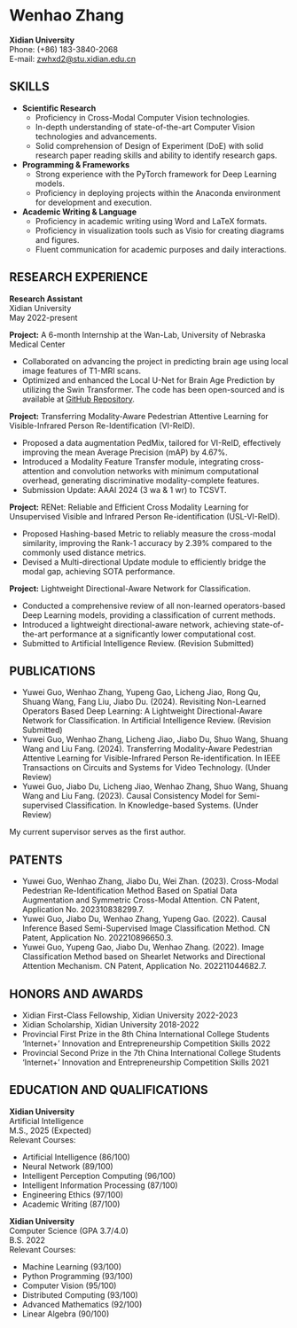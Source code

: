 # Wenhao Zhang
**Xidian University**  
Phone: (+86) 183-3840-2068  
E-mail: zwhxd2@stu.xidian.edu.cn  

## SKILLS
- **Scientific Research**
  - Proficiency in Cross-Modal Computer Vision technologies.
  - In-depth understanding of state-of-the-art Computer Vision technologies and advancements.
  - Solid comprehension of Design of Experiment (DoE) with solid research paper reading skills and ability to identify research gaps.
- **Programming & Frameworks**
  - Strong experience with the PyTorch framework for Deep Learning models.
  - Proficiency in deploying projects within the Anaconda environment for development and execution.
- **Academic Writing & Language**
  - Proficiency in academic writing using Word and LaTeX formats.
  - Proficiency in visualization tools such as Visio for creating diagrams and figures.
  - Fluent communication for academic purposes and daily interactions.

## RESEARCH EXPERIENCE
**Research Assistant**  
Xidian University  
May 2022-present

**Project:** A 6-month Internship at the Wan-Lab, University of Nebraska Medical Center
- Collaborated on advancing the project in predicting brain age using local image features of T1-MRI scans.
- Optimized and enhanced the Local U-Net for Brain Age Prediction by utilizing the Swin Transformer. The code has been open-sourced and is available at [GitHub Repository](https://github.com/wan-mlab/Swin-U-NET).

**Project:** Transferring Modality-Aware Pedestrian Attentive Learning for Visible-Infrared Person Re-Identification (VI-ReID).
- Proposed a data augmentation PedMix, tailored for VI-ReID, effectively improving the mean Average Precision (mAP) by 4.67%.
- Introduced a Modality Feature Transfer module, integrating cross-attention and convolution networks with minimum computational overhead, generating discriminative modality-complete features.
- Submission Update: AAAI 2024 (3 wa & 1 wr) to TCSVT.

**Project:** RENet: Reliable and Efficient Cross Modality Learning for Unsupervised Visible and Infrared Person Re-identification (USL-VI-ReID).
- Proposed Hashing-based Metric to reliably measure the cross-modal similarity, improving the Rank-1 accuracy by 2.39% compared to the commonly used distance metrics.
- Devised a Multi-directional Update module to efficiently bridge the modal gap, achieving SOTA performance.

**Project:** Lightweight Directional-Aware Network for Classification.
- Conducted a comprehensive review of all non-learned operators-based Deep Learning models, providing a classification of current methods.
- Introduced a lightweight directional-aware network, achieving state-of-the-art performance at a significantly lower computational cost.
- Submitted to Artificial Intelligence Review. (Revision Submitted)

## PUBLICATIONS
- Yuwei Guo, Wenhao Zhang, Yupeng Gao, Licheng Jiao, Rong Qu, Shuang Wang, Fang Liu, Jiabo Du. (2024). Revisiting Non-Learned Operators Based Deep Learning: A Lightweight Directional-Aware Network for Classification. In Artificial Intelligence Review. (Revision Submitted)
- Yuwei Guo, Wenhao Zhang, Licheng Jiao, Jiabo Du, Shuo Wang, Shuang Wang and Liu Fang. (2024). Transferring Modality-Aware Pedestrian Attentive Learning for Visible-Infrared Person Re-identification. In IEEE Transactions on Circuits and Systems for Video Technology. (Under Review)
- Yuwei Guo, Jiabo Du, Licheng Jiao, Wenhao Zhang, Shuo Wang, Shuang Wang and Liu Fang. (2023). Causal Consistency Model for Semi-supervised Classification. In Knowledge-based Systems. (Under Review)

My current supervisor serves as the first author.

## PATENTS
- Yuwei Guo, Wenhao Zhang, Jiabo Du, Wei Zhan. (2023). Cross-Modal Pedestrian Re-Identification Method Based on Spatial Data Augmentation and Symmetric Cross-Modal Attention. CN Patent, Application No. 202310838299.7.
- Yuwei Guo, Jiabo Du, Wenhao Zhang, Yupeng Gao. (2022). Causal Inference Based Semi-Supervised Image Classification Method. CN Patent, Application No. 202210896650.3.
- Yuwei Guo, Yupeng Gao, Jiabo Du, Wenhao Zhang. (2022). Image Classification Method based on Shearlet Networks and Directional Attention Mechanism. CN Patent, Application No. 202211044682.7.

## HONORS AND AWARDS
- Xidian First-Class Fellowship, Xidian University 2022-2023
- Xidian Scholarship, Xidian University 2018-2022
- Provincial First Prize in the 8th China International College Students ‘Internet+’ Innovation and Entrepreneurship Competition Skills 2022
- Provincial Second Prize in the 7th China International College Students ‘Internet+’ Innovation and Entrepreneurship Competition Skills 2021

## EDUCATION AND QUALIFICATIONS
**Xidian University**  
Artificial Intelligence  
M.S., 2025 (Expected)  
Relevant Courses:  
- Artificial Intelligence (86/100)
- Neural Network (89/100)
- Intelligent Perception Computing (96/100)
- Intelligent Information Processing (87/100)
- Engineering Ethics (97/100)
- Academic Writing (87/100)

**Xidian University**  
Computer Science (GPA 3.7/4.0)  
B.S. 2022  
Relevant Courses:  
- Machine Learning (93/100)
- Python Programming (93/100)
- Computer Vision (95/100)
- Distributed Computing (93/100)
- Advanced Mathematics (92/100)
- Linear Algebra (90/100)
